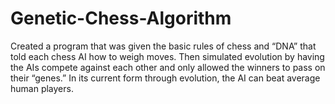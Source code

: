 # Genetic-Chess-Algorithm

Created a program that was given the basic rules of chess and “DNA” that told each chess AI how to weigh moves. Then simulated evolution by having the AIs compete against each other and only allowed the winners to pass on their “genes.” In its current form through evolution, the AI can beat average human players.
